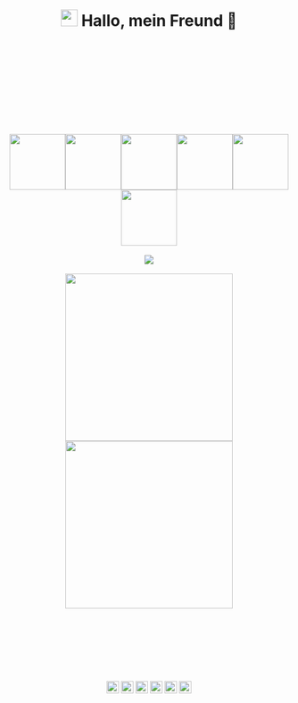 
<h1 align="center"> <img src="https://emojis.slackmojis.com/emojis/images/1588315024/8823/hyperkitty.gif?1588315024" width="30" /> Hallo, mein Freund 👋 </h1>

<br>
<br>
<br>
<br>
<br>
<br>
<br>
<br>
<br>
<p align="center">
  <img src="https://media3.giphy.com/media/ln7z2eWriiQAllfVcn/200w.webp" width="100"><img src="https://i.giphy.com/media/LMt9638dO8dftAjtco/200.webp" width="100"><img src="https://i.giphy.com/media/eNAsjO55tPbgaor7ma/200w.webp" width="100"><img src="https://i.giphy.com/media/VgGthkhUvGgOit7Y9i/200.webp" width="100"><img src="https://i.giphy.com/media/KzJkzjggfGN5Py6nkT/200.webp" width="100"><img src="https://i.giphy.com/media/IdyAQJVN2kVPNUrojM/200.webp" width="100"><br><br>
  <img src="https://camo.githubusercontent.com/936a08778c7e4885053d148c07bbd2339dfbdd80/68747470733a2f2f6665726f73732e6e65742f782f6e6f6465322e676966" /><br><br>
  <img src="https://little.kylerconway.com/images/golang-what.gif" width="300"><img src="https://intro.rustbridge.com/img/ferris.gif" width="300">
</p>
<br>
<br>
<br>
<br>
<br>
<br>




<p align="center">
<a href="https://www.facebook.com/profile.php?id=100082969621449" target="_blank"><img align="center" src="https://cdn.jsdelivr.net/npm/simple-icons@3.0.1/icons/facebook.svg" alt="ahmedisshere" height="22" width="22" /></a>
<a href="https://www.linkedin.com/in/tausif-ahmed-a209321b7/" target="_blank"><img align="center" src="https://cdn.jsdelivr.net/npm/simple-icons@3.0.1/icons/linkedin.svg" alt="ahmedisshere" height="22" width="22" /></a>
<a href="https://stackoverflow.com/users/17909059/tausif-ahmed" target="_blank"><img align="center" src="https://cdn.jsdelivr.net/npm/simple-icons@3.0.1/icons/stackoverflow.svg" alt="ahmedisshere" height="22" width="22" /></a>
<a href="https://www.instagram.com/taus1ff/?fbclid=IwAR21bcDX8RSnq4_qxrnEsh02RtnkMdRVUqndX_x5OUpXutg0O0eSQmGpL8o" target="_blank"><img align="center" src="https://cdn.jsdelivr.net/npm/simple-icons@3.0.1/icons/instagram.svg" alt="ahmedisshere" height="22" width="22" /></a>
  <a href="https://discord.com/channels/960969909653876826/974565600653352970" target="_blank"><img align="center" src="https://cdn.jsdelivr.net/npm/simple-icons@3.0.1/icons/discord.svg" alt="ahmedisshere" height="22" width="22" /></a>
  <a href="https://steamcommunity.com/profiles/76561198401243178/" target="_blank"><img align="center" src="https://cdn.jsdelivr.net/npm/simple-icons@3.0.1/icons/steam.svg" alt="ahmedisshere" height="22" width="22" /></a>
</p>








